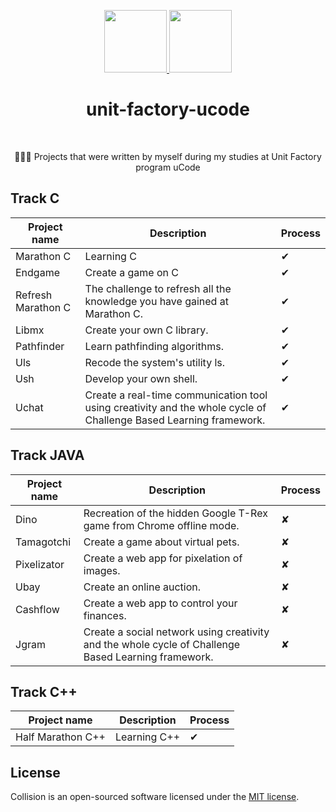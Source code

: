 <p align="center">
    <a href="https://unitfactory.net/en/" target="_blank">
        <img src="https://github.com/viacheslavpleshkov/unit-factory-ucode/blob/master/.git_images/unit_logo.png?raw=true" height="100px">
    </a>
    <a href="https://ucode.world/en/" target="_blank">
        <img src="https://github.com/viacheslavpleshkov/unit-factory-ucode/blob/master/.git_images/ucode_logo.png?raw=true" height="100px">
    </a>
    <h1 align="center">unit-factory-ucode</h1>
    <br>
</p>
<p align="center">🏊🏻‍♂️ Projects that were written by myself during my studies at Unit Factory program uCode</p>

## Track C
|Project name|Description|Process|
|----------------|----------------------------------------------------|---|
|Marathon C|Learning C|✔|
|Endgame|Create a game on C|✔|
|Refresh Marathon C|The challenge to refresh all the knowledge you have gained at Marathon C.|✔|
|Libmx|Create your own C library.|✔|
|Pathfinder|Learn pathfinding algorithms.|✔ |
|Uls|Recode the system's utility ls.|✔|
|Ush|Develop your own shell.|✔|
|Uchat|Create a real-time communication tool using creativity and the whole cycle of Challenge Based Learning framework.|✔|

## Track JAVA
|Project name|Description|Process|
|----------------|----------------------------------------------------|---|
|Dino|Recreation of the hidden Google T-Rex game from Chrome offline mode.|✘|
|Tamagotchi|Create a game about virtual pets.|✘|
|Pixelizator|Create a web app for pixelation of images.|✘|
|Ubay|Create an online auction.|✘|
|Cashflow|Create a web app to control your finances.|✘|
|Jgram|Create a social network using creativity and the whole cycle of Challenge Based Learning framework.|✘|

## Track C++
|Project name|Description|Process|
|----------------|----------------------------------------------------|---|
|Half Marathon C++|Learning C++|✔|



## License

Collision is an open-sourced software licensed under the [MIT license](LICENSE.md).
